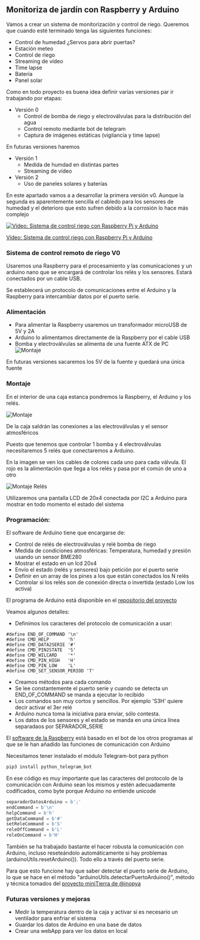 ##  Monitoriza de jardín con Raspberry y Arduino
Vamos a crear un sistema de monitorización y control de riego. Queremos que cuando esté terminado tenga las siguientes funciones:
* Control de humedad ¿Servos para abrir puertas?
* Estación meteo
* Control de riego
* Streaming de vídeo
* Time lapse
* Batería
* Panel solar

Como en todo proyecto es buena idea definir varias versiones par ir trabajando por etapas:
* Versión 0
    * Control de bomba de riego y electroválvulas para la distribución del agua
    * Control remoto mediante bot de telegram
    * Captura de imágenes estáticas (vigilancia y time lapse)

En futuras versiones haremos
* Versión 1
    * Medida de humdad en distintas partes
    * Streaming de vídeo
* Versión 2
    * Uso de paneles solares y baterías

En este apartado vamos a a desarrollar la primera versión v0. Aunque la segunda es aparentemente sencilla el cabledo para los sensores de humedad y el deterioro que esto sufren debido a la corrosión lo hace más complejo

[![Vídeo: Sistema de control riego con Raspberry Pi y Arduino](https://img.youtube.com/vi/4s3qO5JL67E/0.jpg)](https://youtu.be/4s3qO5JL67E)

[Vídeo: Sistema de control riego con Raspberry Pi y Arduino](https://youtu.be/4s3qO5JL67E)


### Sistema de control remoto de riego  V0

Usaremos una Raspberry para el procesamiento y las comunicaciones y un arduino nano que se encargará de controlar los relés y los sensores. Estará conectados por un cable USB.

Se establecerá un protocolo de comunicaciones entre el Arduino y la Raspberry para intercambiar datos por el puerto serie.

### Alimentación

* Para alimentar la Raspberry usaremos un transformador microUSB de 5V y 2A
* Arduino lo alimentamos directamente de la Raspberry por el cable USB
* Bomba y electroválvulas se alimenta de una fuente ATX de PC
![Montaje](./images/Montaje2.jpg)

En futuras versiones sacaremos los 5V de la fuente y quedará una única fuente

### Montaje

En el interior de una caja estanca pondremos la Raspberry, el Arduino y los relés.

![Montaje](./images/Montaje.jpg)

De la caja saldrán las conexiones a las electroválvulas y el sensor atmosféricos

Puesto que tenemos que controlar 1 bomba y 4 electroválvulas necesitaremos 5 relés que conectaremos a Arduino.

En la imagen se ven los cables de colores cada uno para cada válvula. El rojo es la alimentación que llega a los relés y pasa por el común de uno a otro

![Montaje Relés](./images/MontajeRele.jpg)

Utilizaremos una pantalla LCD de 20x4 conectada por I2C a Arduino para mostrar en todo momento el estado del sistema

### Programación:

El software de Arduino tiene que encargarse de:
* Control de relés de electroválvulas y relé bomba de riego
* Medida de condiciones atmosféricas: Temperatura, humedad y presión usando un sensor BME280
* Mostrar el estado en un lcd 20x4
* Envío el estado (relés y sensores) bajo petición por el puerto serie
* Definir en un array de los pines a los que están conectados los N relés
* Controlar si los relés son de conexión directa o invertida (estado Low los activa)

El programa de Arduino está disponible en el [repositorio del proyecto](https://github.com/javacasm/RiegoRaspberryArduino/blob/master/Riego-RA-Arduino/Riego-RA-Arduino.ino)

Veamos algunos detalles:
* Definimos los caracteres del protocolo de comunicación a usar:
```arduino
#define END_OF_COMMAND '\n'
#define CMD_HELP       'h'
#define CMD_DATA2SERIE '#'
#define CMD_PIN2STATE  'S'
#define CMD_WILCARD    '*'
#define CMD_PIN_HIGH   'H'
#define CMD_PIN_LOW    'L'
#define CMD_SET_SENSOR_PERIOD 'T'
```
* Creamos métodos para cada comando
* Se lee constantemente el puerto serie y cuando se detecta un END_OF_COMMAND se manda a ejecutar lo recibido
* Los comandos son muy cortos y sencillos. Por ejemplo 'S3H' quiere decir activar el 3er relé 
* Arduino nunca toma la iniciativa para enviar, sólo contesta.
* Los datos de los sensores y el estado se manda en una única línea separadaos por SEPARADOR_SERIE

El [software de la Raspberry](https://github.com/javacasm/RiegoRaspberryArduino/tree/master/Riego-RA-Raspberry) está basado en el bot de los otros programas al que se le han añadido las funciones de comunicación con Arduino

Necesitamos tener instalado el módulo Telegram-bot  para python
```sh
pip3 install python_telegram_bot
```
En ese código es muy importante que las caracteres del protocolo de la comunicación con Arduino sean los mismos y estén adecuadamente codificados, como byte porque Arduino no entiende unicode

```python
separadorDatosArduino = b';'
endCommand = b'\n'
helpCommand = b'h'
getDataCommand = b'#'
setReleCommand = b'S'
releOffCommand = b'L'
releOnCommand = b'H'
```
También se ha trabajado bastante el hacer robusta la comunicación con Arduino, incluso reseteándolo automáticamente si hay problemas (arduinoUtils.resetArduino()). Todo ello a través del puerto serie.

Para que esto funcione hay que saber detectar el puerto serie de Arduino, lo que se hace en el método "arduinoUtils.detectarPuertoArduino()", método y técnica tomados del [proyecto miniTierra de @inopya](https://github.com/inopya/mini-tierra)

### Futuras versiones y mejoras

* Medir la temperatura dentro de la caja y activar si es necesario un ventilador para enfriar el sistema
* Guardar los datos de Arduino en una base de datos
* Crear una webApp para ver los datos en local